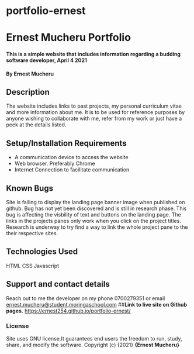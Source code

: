 # portfolio-ernest
# Ernest Mucheru Portfolio
#### This is a simple website that includes information regarding a budding software developer, April 4 2021
#### By **Ernest Mucheru**
## Description
The website includes links to past projects, my personal curriculum vitae and more information about me. It is to be used for reference purposes by anyone wishing to collaborate with me, refer from my work or just have a peek at the details listed.
## Setup/Installation Requirements
* A communication device to access the website
* Web browser. Preferably Chrome
* Internet Connection to facilitate communication
## Known Bugs
Site is failing to display the landing page banner image when published on github. Bug has not yet been discovered and is still in research phase. This bug is affecting the visbility of text and buttons on the landing page.
The links in the projects panes only work when you click on the project titles. Research is underway to try find a way to link the whole project pane to the their respective sites.
## Technologies Used
HTML
CSS
Javascript
## Support and contact details
Reach out to me the developer on my phone 0700279351 or email ernest.mucheru@student.moringaschool.com
##**Link to live site on Github pages.**
https://ernest254.github.io/portfolio-ernest/
### License
Site uses GNU license.It guarantees end users the freedom to run, study, share, and modify the software.
Copyright (c) {2021} **{Ernest Mucheru}**
  
